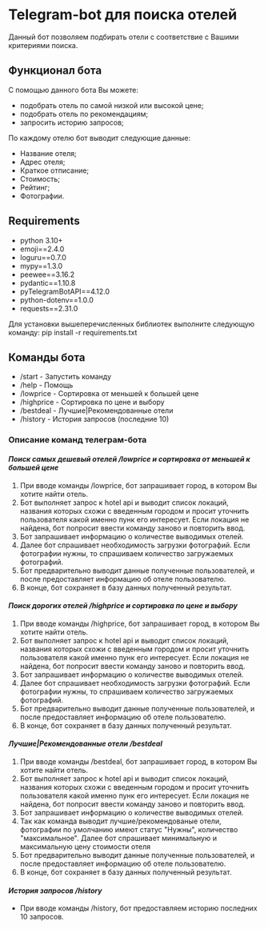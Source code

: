 # Telegram-bot для поиска отелей

Данный бот позволяем подбирать отели с соответствие с Вашими критериями поиска.

## Функционал бота

С помощью данного бота Вы можете:

- подобрать отель по самой низкой или высокой цене;
- подобрать отель по рекомендациям;
- запросить историю запросов;

По каждому отелю бот выводит следующие данные:

- Название отеля;
- Адрес отеля;
- Краткое отписание;
- Стоимость;
- Рейтинг;
- Фотографии.

## Requirements

- python 3.10+
- emoji==2.4.0
- loguru==0.7.0
- mypy==1.3.0
- peewee==3.16.2
- pydantic==1.10.8
- pyTelegramBotAPI==4.12.0
- python-dotenv==1.0.0
- requests==2.31.0

Для установки вышеперечисленных библиотек выполните следующую команду: pip install -r requirements.txt

## Команды бота

- /start - Запустить команду
- /help - Помощь
- /lowprice - Сортировка от меньшей к большей цене
- /highprice - Сортировка по цене и выбору
- /bestdeal - Лучшие|Рекомендованные отели
- /history - История запросов (последние 10)

### Описание команд телеграм-бота

#### _Поиск самых дешевый отелей /lowprice и сортировка от меньшей к большей цене_

1. При вводе команды /lowprice, бот запрашивает город, в котором Вы хотите найти отель.
2. Бот выполняет запрос к hotel api и выводит список локаций, названия которых схожи с введенным городом и 
просит уточнить пользователя какой именно пунк его интересует. Если локация не найдена, бот попросит ввести команду заново и повторить ввод.
3. Бот запрашивает информацию о количестве выводимых отелей.
4. Далее бот спрашивает необходимость загрузки фотографий. 
Если фотографии нужны, то спрашиваем количество загружаемых фотографий.
5. Бот предварительно выводит данные полученные пользователей, и после предоставляет информацию об отеле пользователю.
6. В конце, бот сохраняет в базу данных полученный результат.

#### _Поиск дорогих отелей /highprice и сортировка по цене и выбору_

1. При вводе команды /highprice, бот запрашивает город, в котором Вы хотите найти отель.
2. Бот выполняет запрос к hotel api и выводит список локаций, названия которых схожи с введенным городом и 
просит уточнить пользователя какой именно пунк его интересует. Если локация не найдена, бот попросит ввести команду заново и повторить ввод.
3. Бот запрашивает информацию о количестве выводимых отелей.
4. Далее бот спрашивает необходимость загрузки фотографий. 
Если фотографии нужны, то спрашиваем количество загружаемых фотографий.
5. Бот предварительно выводит данные полученные пользователей, и после предоставляет информацию об отеле пользователю.
6. В конце, бот сохраняет в базу данных полученный результат.

#### _Лучшие|Рекомендованные отели /bestdeal_

1. При вводе команды /bestdeal, бот запрашивает город, в котором Вы хотите найти отель.
2. Бот выполняет запрос к hotel api и выводит список локаций, названия которых схожи с введенным городом и 
просит уточнить пользователя какой именно пунк его интересует. Если локация не найдена, бот попросит ввести команду заново и повторить ввод.
3. Бот запрашивает информацию о количестве выводимых отелей.
4. Так как команда выводит лучшие/рекомендованые отели, фотографии по умолчанию имеют статус "Нужны", количество "максимальное".
Далее бот спрашивает минимальную и максимальную цену стоимости отеля
5. Бот предварительно выводит данные полученные пользователей, и после предоставляет информацию об отеле пользователю.
6. В конце, бот сохраняет в базу данных полученный результат.

#### _История запросов /history_

- При вводе команды /history, бот предоставляем историю последних 10 запросов.

